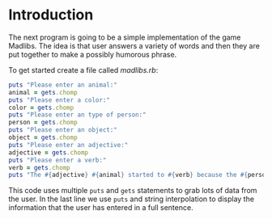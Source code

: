 # Introduction

The next program is going to be a simple implementation of the game Madlibs. The idea is that user answers a variety of words and then they are put together to make a possibly humorous phrase.

To get started create a file called *madlibs.rb*:

```ruby
puts "Please enter an animal:"
animal = gets.chomp
puts "Please enter a color:"
color = gets.chomp
puts "Please enter an type of person:"
person = gets.chomp
puts "Please enter an object:"
object = gets.chomp
puts "Please enter an adjective:"
adjective = gets.chomp
puts "Please enter a verb:"
verb = gets.chomp
puts "The #{adjective} #{animal} started to #{verb} because the #{person} ran away with the #{color} #{object}"
```

This code uses multiple `puts` and `gets` statements to grab lots of data from the user. In the last line we use `puts` and string interpolation to display the information that the user has entered in a full sentence.